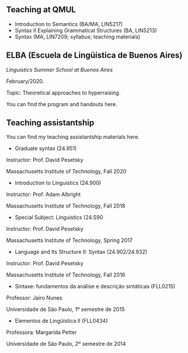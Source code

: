 ## Teaching at QMUL
+ Introduction to Semantics (BA/MA, LIN5217)
+ Syntax II Explaining Grammatical Structures (BA, LIN5213)
+ Syntax (MA, LIN7209; syllabus; teaching materials)

## ELBA (Escuela de Lingüística de Buenos Aires)

_Linguistics Summer School at Buenos Aires_

February/2020.

Topic: Theoretical approaches to hyperraising.

You can find the program and handouts here.

## Teaching assistantship

You can find my teaching assistantship materials here.

+ Graduate syntax (24.951)

Instructor: Prof. David Pesetsky

Massachusetts Institute of Technology, Fall 2020

+ Introduction to Linguistics (24.900)

Instructor: Prof. Adam Albright

Massachusetts Institute of Technology, Fall 2018

+ Special Subject: Linguistics (24.S90

Instructor: Prof. David Pesetsky

Massachusetts Institute of Technology, Spring 2017

+ Language and Its Structure II: Syntax (24.902/24.932)

Instructor: Prof. David Pesetsky

Massachusetts Institute of Technology, Fall 2016

+ Sintaxe: fundamentos da análise e descrição sintáticas (FLL0215)

Professor: Jairo Nunes

Universidade de São Paulo, 1º semestre de 2015

+ Elementos de Lingüística II (FLL0434)

Professora: Margarida Petter

Universidade de São Paulo, 2º semestre de 2014
